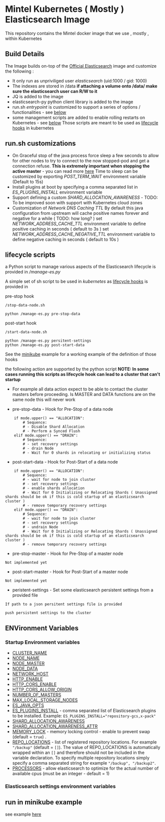 # Mintel Kubernetes ( Mostly ) Elasticsearch Image

This repository contains the Mintel docker image that we use , mostly , within Kubernetes

## Build Details

The Image builds on-top of the [Official Elasticsearch](https://github.com/elastic/elasticsearch-docker) image and customize the following :

* It only run as unpriviliged user *elasticsearch* (uid:1000 / gid: 1000)
* The indexes are stored in /data
  **if attaching a volume onto /data/ make sure the elasticsearch user can R/W to it**
* JQ is added to the image
* elasticsearch-py python client library is added to the image
* run.sh *entrypoint* is customized to support a series of options / functionalities - see [below](#run.sh-customizations)
* some management scripts are added to enable rolling restarts on Kubernetes - see [below](#lifecycle-scripts)
  Those scripts are meant to be used as [lifecycle hooks](https://kubernetes.io/docs/concepts/containers/container-lifecycle-hooks/) in kubernetes

## run.sh customizations


* On Graceful stop of the java process force sleep a few seconds to allow for other nodes to try to connect to the now stopped-pod and get a connection refuse.
  **This is extremely important when stopping the active master** - you can read more [here](https://discuss.elastic.co/t/timed-out-waiting-for-all-nodes-to-process-published-state-and-cluster-unavailability/138590)
	Time to sleep can be customized by exporting *POST_TERM_WAIT* environment variable (Default to 15s)
* Install plugins at boot by specifying a comma separated list in *ES_PLUGINS_INSTALL* environment variable
* Support defining a custom *SHARD_ALLOCATION_AWARENESS* - TODO: To be improved soon with support with Kubernetes cloud zones
* Customization of *Network DNS Caching TTL* 
  By default this java configuration from upstream will cache positive names forever and negative for a while ( TODO: how long? ) 
	set *NETWORK_ADDRESS_CACHE_TTL* environment variable to define positive caching in seconds ( default to 3s )
	set *NETWORK_ADDRESS_CACHE_NEGATIVE_TTL* environment variable to define negative caching in seconds ( default to 10s )

## lifecycle scripts

a Python script to manage various aspects of the Elasticsearch lifecycle is provided in */manage-es.py* 

A simple set of sh script to be used in *kubernetes* as [lifecycle hooks](https://kubernetes.io/docs/concepts/containers/container-lifecycle-hooks/)  is provided in 

pre-stop hook
```
/stop-data-node.sh

python /manage-es.py pre-stop-data
```

post-start hook
```
/start-data-node.sh

python /manage-es.py persitent-settings
python /manage-es.py post-start-data
```

See the [minikube](#run-in-minikube-example) example for a working example of the definition of those hooks

the following action are supported by the python script
**NOTE: In some cases running this scripts as lifecycle hook can lead to a cluster that can't startup**
* For example all data action expect to be able to contact the cluster masters before proceeding. Is MASTER and DATA functions are on the same node this will never work

*  pre-stop-data - Hook for Pre-Stop of a data node
```
    if mode.upper() == "ALLOCATION":
        # Sequence:
        # - Disable Shard Allocation
        # - Perform a Synced Flush
    elif mode.upper() == "DRAIN":
        # Sequence:
        # - set recovery settings
        # - drain Node
        # - Wait for 0 shards in relocating or initializing status

```
*  post-start-data - Hook for Post-Start of a data node
```
    if mode.upper() == "ALLOCATION":                        
        # Sequence:                                                                                           
        # - wait for node to join cluster                                                                                                                                                    
        # - set recovery settings                           
        # - enable shards allocation                                                                          
        # - Wait for 0 Initializing or Relocating Shards ( Unassigned shards should be ok if this is cold startup of an elasticsearch cluster )                           
        # - remove temporary recovery settings  
    elif mode.upper() == "DRAIN":
        # Sequence:
        # - wait for node to join cluster
        # - set recovery settings
        # - undrain Node
        # - Wait for 0 Initializing or Relocating Shards ( Unassigned shards should be ok if this is cold startup of an elasticsearch cluster )                        
        # - remove temporary recovery settings
```
*  pre-stop-master - Hook for Pre-Stop of a master node
```
Not implemented yet 
```
*  post-start-master - Hook for Post-Start of a master node
```
Not implemented yet 
```
*  peristent-settings - Set some elasticsearch persistent settings from a provided file
```
If path to a json persitent settings file is provided

push persistent settings to the cluster
```

## ENVironment Variables

### Startup Environment variables

* [CLUSTER_NAME](https://www.elastic.co/guide/en/elasticsearch/reference/current/important-settings.html#cluster.name)
* [NODE_NAME](https://www.elastic.co/guide/en/elasticsearch/reference/current/important-settings.html#node.name)
* [NODE_MASTER](https://www.elastic.co/guide/en/elasticsearch/reference/current/modules-node.html#master-node)
* [NODE_DATA](https://www.elastic.co/guide/en/elasticsearch/reference/current/modules-node.html#data-node)
* [NETWORK_HOST](https://www.elastic.co/guide/en/elasticsearch/reference/current/modules-network.html#network-interface-values)
* [HTTP_ENABLE](https://www.elastic.co/guide/en/elasticsearch/reference/current/modules-http.html#_settings_2)
* [HTTP_CORS_ENABLE](https://www.elastic.co/guide/en/elasticsearch/reference/current/modules-http.html#_settings_2)
* [HTTP_CORS_ALLOW_ORIGIN](https://www.elastic.co/guide/en/elasticsearch/reference/current/modules-http.html#_settings_2)
* [NUMBER_OF_MASTERS](https://www.elastic.co/guide/en/elasticsearch/reference/current/modules-discovery-zen.html#master-election)
* [MAX_LOCAL_STORAGE_NODES](https://www.elastic.co/guide/en/elasticsearch/reference/current/modules-node.html#max-local-storage-nodes)
* [ES_JAVA_OPTS](https://www.elastic.co/guide/en/elasticsearch/reference/current/heap-size.html)
* [ES_PLUGINS_INSTALL](https://www.elastic.co/guide/en/elasticsearch/plugins/current/installation.html) - comma separated list of Elasticsearch plugins to be installed. Example: `ES_PLUGINS_INSTALL="repository-gcs,x-pack"`
* [SHARD_ALLOCATION_AWARENESS](https://www.elastic.co/guide/en/elasticsearch/reference/current/allocation-awareness.html#CO287-1)
* [SHARD_ALLOCATION_AWARENESS_ATTR](https://www.elastic.co/guide/en/elasticsearch/reference/current/allocation-awareness.html#CO287-1)
* [MEMORY_LOCK](https://www.elastic.co/guide/en/elasticsearch/reference/current/important-settings.html#bootstrap.memory_lock) - memory locking control - enable to prevent swap (default = `true`) .
* [REPO_LOCATIONS](https://www.elastic.co/guide/en/elasticsearch/reference/current/modules-snapshots.html#_shared_file_system_repository) - list of registered repository locations. For example `"/backup"` (default = `[]`). The value of REPO_LOCATIONS is automatically wrapped within an `[]` and therefore should not be included in the variable declaration. To specify multiple repository locations simply specify a comma separated string for example `"/backup", "/backup2"`.
* [PROCESSORS](https://github.com/elastic/elasticsearch-definitive-guide/pull/679/files) - allow elasticsearch to optimize for the actual number of available cpus (must be an integer - default = 1)

### Elasticsearch settings environment variables



## run in minikube example

see example [here](https://github.com/mintel/es-image/examples/minikube/README.md)
